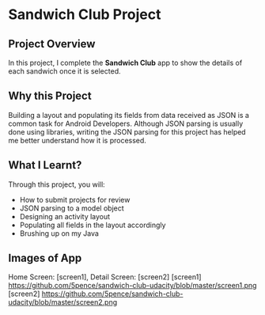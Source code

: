 # Sandwich Club Project 

## Project Overview
In this project, I complete the **Sandwich Club** app to
show the details of each sandwich once it is selected.

## Why this Project

Building a layout and populating its fields from data received as JSON
is a common task for Android Developers. Although JSON parsing is usually
done using libraries, writing the JSON parsing for  this project has
helped me better understand how it is processed.

## What I Learnt?
Through this project, you will:
- How to submit projects for review
- JSON parsing to a model object
- Designing an activity layout
- Populating all fields in the layout accordingly
- Brushing up on my Java

## Images of App
Home Screen: [screen1], Detail Screen: [screen2]
[screen1] https://github.com/5pence/sandwich-club-udacity/blob/master/screen1.png
[screen2] https://github.com/5pence/sandwich-club-udacity/blob/master/screen2.png